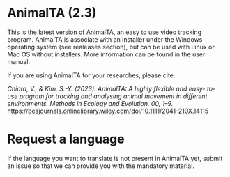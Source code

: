 # AnimalTA (2.3)

This is the latest version of AnimalTA, an easy to use video tracking program.
AnimalTA is associate with an installer under the Windows operating system (see realeases section), but can be used with Linux or Mac OS without installers.
More information can be found in the user manual.





If you are using AnimalTA for your researches, please cite: 

*Chiara, V., & Kim, S.-Y. (2023). AnimalTA: A highly flexible and easy- to- use program for tracking and analysing animal movement in different environments. Methods in Ecology and Evolution, 00, 1–9.*
https://besjournals.onlinelibrary.wiley.com/doi/10.1111/2041-210X.14115


# Request a language
If the language you want to translate is not present in AnimalTA yet, submit an issue so that we can provide you with the mandatory material.
